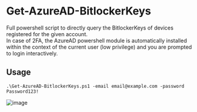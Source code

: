 # Get-AzureAD-BitlockerKeys

Full powershell script to directly query the BitlockerKeys of devices registered for the given account.  
In case of 2FA, the AzureAD powershell module is automatically installed within the context of the current user (low privilege) and you are prompted to login interactively.

## Usage

```text
.\Get-AzureAD-BitlockerKeys.ps1 -email email@example.com -password Password123!
```

![image](https://github.com/user-attachments/assets/1b5b7a51-9fa5-4279-82eb-52a69fe7b783)

